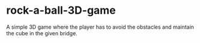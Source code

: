 # rock-a-ball-3D-game
A simple 3D game where the player has to avoid the obstacles and maintain the cube in the given bridge.
